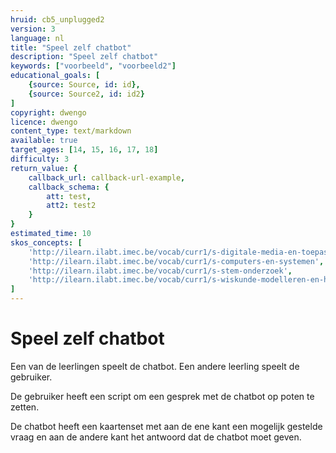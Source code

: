 ```yaml
---
hruid: cb5_unplugged2
version: 3
language: nl
title: "Speel zelf chatbot"
description: "Speel zelf chatbot"
keywords: ["voorbeeld", "voorbeeld2"]
educational_goals: [
    {source: Source, id: id}, 
    {source: Source2, id: id2}
]
copyright: dwengo
licence: dwengo
content_type: text/markdown
available: true
target_ages: [14, 15, 16, 17, 18]
difficulty: 3
return_value: {
    callback_url: callback-url-example,
    callback_schema: {
        att: test,
        att2: test2
    }
}
estimated_time: 10
skos_concepts: [
    'http://ilearn.ilabt.imec.be/vocab/curr1/s-digitale-media-en-toepassingen', 
    'http://ilearn.ilabt.imec.be/vocab/curr1/s-computers-en-systemen', 
    'http://ilearn.ilabt.imec.be/vocab/curr1/s-stem-onderzoek', 
    'http://ilearn.ilabt.imec.be/vocab/curr1/s-wiskunde-modelleren-en-heuristiek'
]
---
```


# Speel zelf chatbot

Een van de leerlingen speelt de chatbot. Een andere leerling speelt de gebruiker.

De gebruiker heeft een script om een gesprek met de chatbot op poten te zetten. 

De chatbot heeft een kaartenset met aan de ene kant een mogelijk gestelde vraag en aan de andere kant het antwoord dat de chatbot moet geven.
